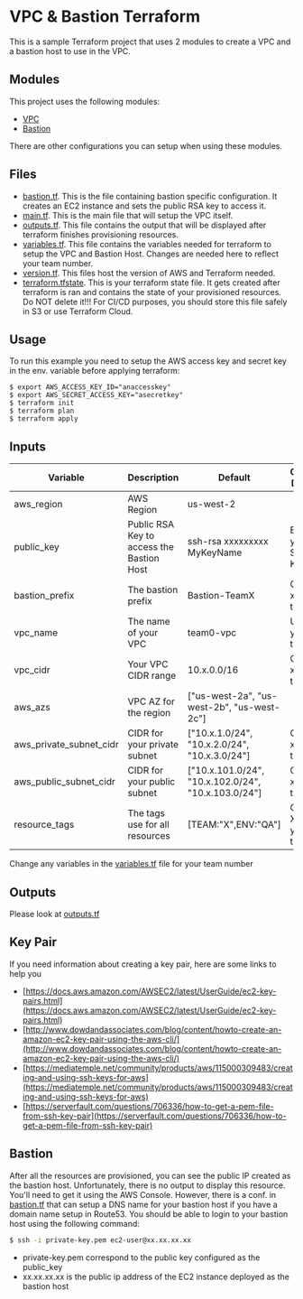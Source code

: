 # VPC & Bastion Terraform
This is a sample Terraform project that uses 2 modules to create a
VPC and a bastion host to use in the VPC.

## Modules
This project uses the following modules:

- [VPC](https://registry.terraform.io/modules/terraform-aws-modules/vpc/aws/latest)
- [Bastion](https://registry.terraform.io/modules/umotif-public/bastion/aws/latest)

There are other configurations you can setup when using these modules.

## Files
- [bastion.tf](./bastion.tf). This is the file containing bastion specific configuration. It creates an EC2 instance and sets the public RSA key to access it.
- [main.tf](./main.tf). This is the main file that will setup the VPC itself.
- [outputs.tf](./outputs.tf). This file contains the output that will be displayed after terraform finishes provisioning resources.
- [variables.tf](./variables.tf). This file contains the variables needed for terraform to setup the VPC and Bastion Host. Changes are needed here to reflect your team number.
- [version.tf](./versions.tf). This files host the version of AWS and Terraform needed.
- [terraform.tfstate](./terraform.tfstate). This is your terraform state file. It gets created after terraform is ran and contains the state of your provisioned resources. Do NOT delete it!!! For CI/CD purposes, you should store this file safely in S3 or use Terraform Cloud.

## Usage
To run this example you need to setup the AWS access key and secret key in the env. variable before applying terraform: 
```
$ export AWS_ACCESS_KEY_ID="anaccesskey"
$ export AWS_SECRET_ACCESS_KEY="asecretkey"
$ terraform init
$ terraform plan
$ terraform apply
```

## Inputs
| Variable      | Description          | Default     | Change Default
| ------------- | -------------------- |-------------|---------------
| aws_region    | AWS Region           | us-west-2   |  
| public_key    | Public RSA Key to access the Bastion Host | ssh-rsa xxxxxxxxx MyKeyName | Enter your SSH Key
| bastion_prefix| The bastion prefix   | Bastion-TeamX | Change x for team #
| vpc_name      | The name of your VPC | team0-vpc   | Use your team #
| vpc_cidr      | Your VPC CIDR range  | 10.x.0.0/16 | Change x for team #
| aws_azs       | VPC AZ for the region| ["us-west-2a", "us-west-2b", "us-west-2c"]   | 
| aws_private_subnet_cidr | CIDR for your private subnet| ["10.x.1.0/24", "10.x.2.0/24", "10.x.3.0/24"]  | Change x for team # 
| aws_public_subnet_cidr | CIDR for your public subnet| ["10.x.101.0/24", "10.x.102.0/24", "10.x.103.0/24"]  | Change x for team #
| resource_tags | The tags use for all resources | [TEAM:"X",ENV:"QA"] | Change X for your team #

Change any variables in the [variables.tf](./variables.tf) file for your team number

## Outputs
Please look at [outputs.tf](./outputs.tf)

## Key Pair
If you need information about creating a key pair, here are some links to help you
- [https://docs.aws.amazon.com/AWSEC2/latest/UserGuide/ec2-key-pairs.html](https://docs.aws.amazon.com/AWSEC2/latest/UserGuide/ec2-key-pairs.html)
- [http://www.dowdandassociates.com/blog/content/howto-create-an-amazon-ec2-key-pair-using-the-aws-cli/](http://www.dowdandassociates.com/blog/content/howto-create-an-amazon-ec2-key-pair-using-the-aws-cli/)
- [https://mediatemple.net/community/products/aws/115000309483/creating-and-using-ssh-keys-for-aws](https://mediatemple.net/community/products/aws/115000309483/creating-and-using-ssh-keys-for-aws)
- [https://serverfault.com/questions/706336/how-to-get-a-pem-file-from-ssh-key-pair](https://serverfault.com/questions/706336/how-to-get-a-pem-file-from-ssh-key-pair)

## Bastion
After all the resources are provisioned, you can see the public IP created as the bastion host. Unfortunately, there is no output to display this resource. You'll need to get it using the AWS Console. However, there is a conf. in [bastion.tf](./bastion.tf) that can setup a DNS name for your bastion host if you have a domain name setup in Route53.
You should be able to login to your bastion host using the following command:

```bash
$ ssh -i private-key.pem ec2-user@xx.xx.xx.xx
```
- private-key.pem correspond to the public key configured as the public_key
- xx.xx.xx.xx is the public ip address of the EC2 instance deployed as the bastion host

